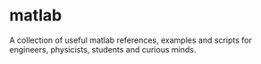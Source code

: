 # matlab
A collection of useful matlab references, examples and scripts for engineers, physicists, students and curious minds.

